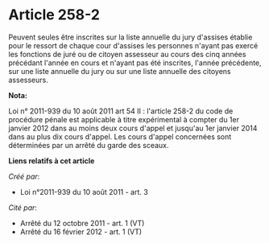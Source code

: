 # Article 258-2

Peuvent seules être inscrites sur la liste annuelle du jury d'assises établie pour le ressort de chaque cour d'assises les
personnes n'ayant pas exercé les fonctions de juré ou de citoyen assesseur au cours des cinq années précédant l'année en
cours et n'ayant pas été inscrites, l'année précédente, sur une liste annuelle du jury ou sur une liste annuelle des citoyens
assesseurs.

**Nota:**

Loi n° 2011-939 du 10 août 2011 art 54 II : l'article 258-2 du code de procédure pénale est applicable à titre expérimental à
compter du 1er janvier 2012 dans au moins deux cours d'appel et jusqu'au 1er janvier 2014 dans au plus dix cours d'appel. Les
cours d'appel concernées sont déterminées par un arrêté du garde des sceaux.

**Liens relatifs à cet article**

_Créé par_:

  - Loi n°2011-939 du 10 août 2011 - art. 3

_Cité par_:

  - Arrêté du 12 octobre 2011 - art. 1 (VT)
  - Arrêté du 16 février 2012 - art. 1 (VT)
